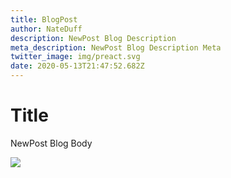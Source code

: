 ```yaml
---
title: BlogPost
author: NateDuff
description: NewPost Blog Description
meta_description: NewPost Blog Description Meta
twitter_image: img/preact.svg
date: 2020-05-13T21:47:52.682Z
---
```

# Title

NewPost Blog Body

![](../../../img/gatsby.svg)